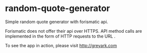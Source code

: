 # random-quote-generator
Simple random quote generator with forismatic api. 

Forismatic does not offer their api over HTTPS. API method calls are implemented in the form of HTTP requests to the URL .

To see the app in action, please visit http://greyark.com
